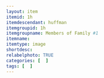 ```yaml
---
layout: item
itemid: 1h
itemdescendant: huffman
itemgroupid: 1h
itemgroupname: Members of Family #1 
itemname: 
itemtype: image
shortdesc: 
relabelphoto: TRUE 
categories: [  ]
tags: [  ]
---
```







